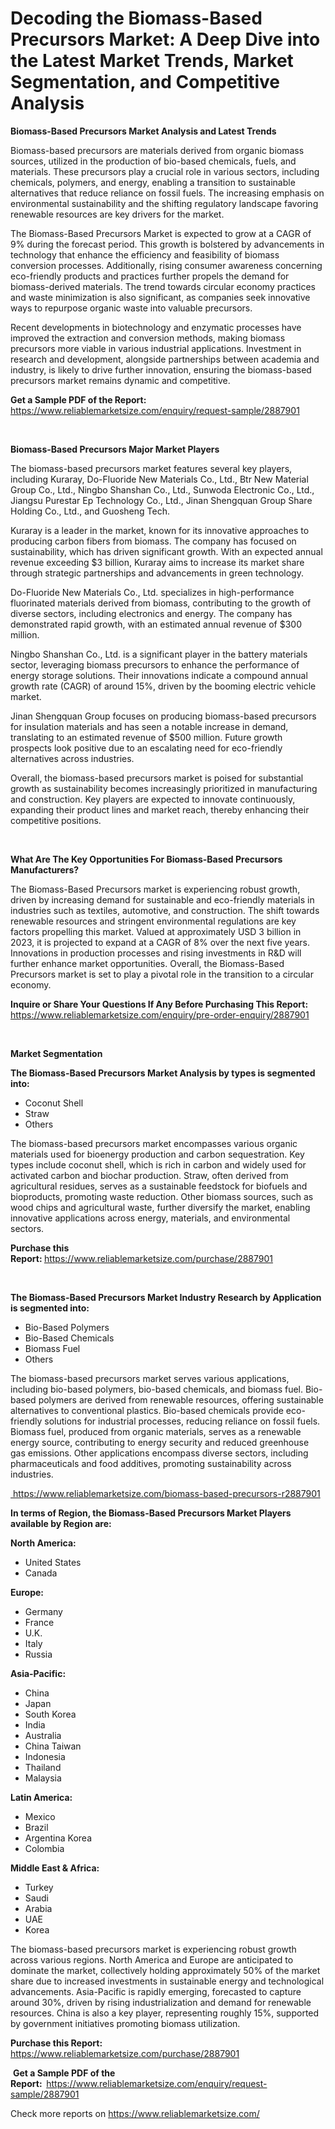 <p><h1>Decoding the Biomass-Based Precursors Market: A Deep Dive into the Latest Market Trends, Market Segmentation, and Competitive Analysis</h1></p><p><strong>Biomass-Based Precursors Market Analysis and Latest Trends</strong></p>
<p><p>Biomass-based precursors are materials derived from organic biomass sources, utilized in the production of bio-based chemicals, fuels, and materials. These precursors play a crucial role in various sectors, including chemicals, polymers, and energy, enabling a transition to sustainable alternatives that reduce reliance on fossil fuels. The increasing emphasis on environmental sustainability and the shifting regulatory landscape favoring renewable resources are key drivers for the market.</p><p>The Biomass-Based Precursors Market is expected to grow at a CAGR of 9% during the forecast period. This growth is bolstered by advancements in technology that enhance the efficiency and feasibility of biomass conversion processes. Additionally, rising consumer awareness concerning eco-friendly products and practices further propels the demand for biomass-derived materials. The trend towards circular economy practices and waste minimization is also significant, as companies seek innovative ways to repurpose organic waste into valuable precursors.</p><p>Recent developments in biotechnology and enzymatic processes have improved the extraction and conversion methods, making biomass precursors more viable in various industrial applications. Investment in research and development, alongside partnerships between academia and industry, is likely to drive further innovation, ensuring the biomass-based precursors market remains dynamic and competitive.</p></p>
<p><strong>Get a Sample PDF of the Report:&nbsp;</strong> <a href="https://www.reliablemarketsize.com/enquiry/request-sample/2887901?utm_campaign=2625&utm_medium=2&utm_source=Github&utm_content=ia&utm_term=14032025&utm_id=biomass-based-precursors">https://www.reliablemarketsize.com/enquiry/request-sample/2887901</a></p>
<p>&nbsp;</p>
<p><strong>Biomass-Based Precursors Major Market Players</strong></p>
<p><p>The biomass-based precursors market features several key players, including Kuraray, Do-Fluoride New Materials Co., Ltd., Btr New Material Group Co., Ltd., Ningbo Shanshan Co., Ltd., Sunwoda Electronic Co., Ltd., Jiangsu Purestar Ep Technology Co., Ltd., Jinan Shengquan Group Share Holding Co., Ltd., and Guosheng Tech. </p><p>Kuraray is a leader in the market, known for its innovative approaches to producing carbon fibers from biomass. The company has focused on sustainability, which has driven significant growth. With an expected annual revenue exceeding $3 billion, Kuraray aims to increase its market share through strategic partnerships and advancements in green technology.</p><p>Do-Fluoride New Materials Co., Ltd. specializes in high-performance fluorinated materials derived from biomass, contributing to the growth of diverse sectors, including electronics and energy. The company has demonstrated rapid growth, with an estimated annual revenue of $300 million.</p><p>Ningbo Shanshan Co., Ltd. is a significant player in the battery materials sector, leveraging biomass precursors to enhance the performance of energy storage solutions. Their innovations indicate a compound annual growth rate (CAGR) of around 15%, driven by the booming electric vehicle market.</p><p>Jinan Shengquan Group focuses on producing biomass-based precursors for insulation materials and has seen a notable increase in demand, translating to an estimated revenue of $500 million. Future growth prospects look positive due to an escalating need for eco-friendly alternatives across industries.</p><p>Overall, the biomass-based precursors market is poised for substantial growth as sustainability becomes increasingly prioritized in manufacturing and construction. Key players are expected to innovate continuously, expanding their product lines and market reach, thereby enhancing their competitive positions.</p></p>
<p>&nbsp;</p>
<p><strong>What Are The Key Opportunities For Biomass-Based Precursors Manufacturers?</strong></p>
<p><p>The Biomass-Based Precursors market is experiencing robust growth, driven by increasing demand for sustainable and eco-friendly materials in industries such as textiles, automotive, and construction. The shift towards renewable resources and stringent environmental regulations are key factors propelling this market. Valued at approximately USD 3 billion in 2023, it is projected to expand at a CAGR of 8% over the next five years. Innovations in production processes and rising investments in R&D will further enhance market opportunities. Overall, the Biomass-Based Precursors market is set to play a pivotal role in the transition to a circular economy.</p></p>
<p><strong>Inquire or Share Your Questions If Any Before Purchasing This Report:</strong> <a href="https://www.reliablemarketsize.com/enquiry/pre-order-enquiry/2887901?utm_campaign=2625&utm_medium=2&utm_source=Github&utm_content=ia&utm_term=14032025&utm_id=biomass-based-precursors">https://www.reliablemarketsize.com/enquiry/pre-order-enquiry/2887901</a></p>
<p>&nbsp;</p>
<p><strong>Market Segmentation</strong></p>
<p><strong>The Biomass-Based Precursors Market Analysis by types is segmented into:</strong></p>
<p><ul><li>Coconut Shell</li><li>Straw</li><li>Others</li></ul></p>
<p><p>The biomass-based precursors market encompasses various organic materials used for bioenergy production and carbon sequestration. Key types include coconut shell, which is rich in carbon and widely used for activated carbon and biochar production. Straw, often derived from agricultural residues, serves as a sustainable feedstock for biofuels and bioproducts, promoting waste reduction. Other biomass sources, such as wood chips and agricultural waste, further diversify the market, enabling innovative applications across energy, materials, and environmental sectors.</p></p>
<p><strong>Purchase this Report:&nbsp;</strong><a href="https://www.reliablemarketsize.com/purchase/2887901?utm_campaign=2625&utm_medium=2&utm_source=Github&utm_content=ia&utm_term=14032025&utm_id=biomass-based-precursors">https://www.reliablemarketsize.com/purchase/2887901</a></p>
<p>&nbsp;</p>
<p><strong>The Biomass-Based Precursors Market Industry Research by Application is segmented into:</strong></p>
<p><ul><li>Bio-Based Polymers</li><li>Bio-Based Chemicals</li><li>Biomass Fuel</li><li>Others</li></ul></p>
<p><p>The biomass-based precursors market serves various applications, including bio-based polymers, bio-based chemicals, and biomass fuel. Bio-based polymers are derived from renewable resources, offering sustainable alternatives to conventional plastics. Bio-based chemicals provide eco-friendly solutions for industrial processes, reducing reliance on fossil fuels. Biomass fuel, produced from organic materials, serves as a renewable energy source, contributing to energy security and reduced greenhouse gas emissions. Other applications encompass diverse sectors, including pharmaceuticals and food additives, promoting sustainability across industries.</p></p>
<p><a href="https://www.reliablemarketsize.com/biomass-based-precursors-r2887901?utm_campaign=2625&utm_medium=2&utm_source=Github&utm_content=ia&utm_term=14032025&utm_id=biomass-based-precursors">&nbsp;https://www.reliablemarketsize.com/biomass-based-precursors-r2887901</a></p>
<p><strong>In terms of Region, the Biomass-Based Precursors Market Players available by Region are:</strong></p>
<p>
    <p> <strong> North America: </strong>
        <ul>
            <li>United States</li>
            <li>Canada</li>
        </ul>
        </p> 
    <p> <strong> Europe: </strong>
        <ul>
            <li>Germany</li>
            <li>France</li>
            <li>U.K.</li>
            <li>Italy</li>
            <li>Russia</li>
        </ul>
        </p> 
    <p> <strong> Asia-Pacific: </strong>
        <ul>
            <li>China</li>
            <li>Japan</li>
            <li>South Korea</li>
            <li>India</li>
            <li>Australia</li>
            <li>China Taiwan</li>
            <li>Indonesia</li>
            <li>Thailand</li>
            <li>Malaysia</li>
        </ul>
        </p> 
    <p> <strong> Latin America: </strong>
        <ul>
            <li>Mexico</li>
            <li>Brazil</li>
            <li>Argentina Korea</li>
            <li>Colombia</li>
        </ul>
        </p> 
    <p> <strong> Middle East & Africa: </strong>
        <ul>
            <li>Turkey</li>
            <li>Saudi</li>
            <li>Arabia</li>
            <li>UAE</li>
            <li>Korea</li>
        </ul>
    </p>
    </p>
<p><p>The biomass-based precursors market is experiencing robust growth across various regions. North America and Europe are anticipated to dominate the market, collectively holding approximately 50% of the market share due to increased investments in sustainable energy and technological advancements. Asia-Pacific is rapidly emerging, forecasted to capture around 30%, driven by rising industrialization and demand for renewable resources. China is also a key player, representing roughly 15%, supported by government initiatives promoting biomass utilization.</p></p>
<p><strong>Purchase this Report: </strong><a href="https://www.reliablemarketsize.com/purchase/2887901?utm_campaign=2625&utm_medium=2&utm_source=Github&utm_content=ia&utm_term=14032025&utm_id=biomass-based-precursors">https://www.reliablemarketsize.com/purchase/2887901</a></p>
<p>&nbsp;<strong>Get a Sample PDF of the Report:&nbsp;&nbsp;</strong><a href="https://www.reliablemarketsize.com/enquiry/request-sample/2887901?utm_campaign=2625&utm_medium=2&utm_source=Github&utm_content=ia&utm_term=14032025&utm_id=biomass-based-precursors">https://www.reliablemarketsize.com/enquiry/request-sample/2887901</a></p>
<p><strong></strong></p>
<p>Check more reports on <a href="https://www.reliablemarketsize.com/?utm_campaign=2625&utm_medium=2&utm_source=Github&utm_content=ia&utm_term=14032025&utm_id=biomass-based-precursors">https://www.reliablemarketsize.com/</a></p>